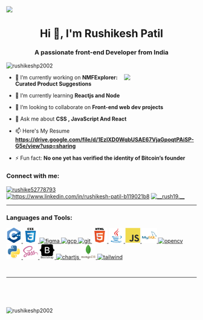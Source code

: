 
<img src="https://github.com/Rushikeshp2002/Images/blob/main/241765440-80728820-e06b-4f96-9c9e-9df46f0cc0a5.gif" style="width:100vw" align="center">
</div>  
<h1 align="center">Hi 👋, I'm Rushikesh Patil</h1>
<h3 align="center">A passionate front-end Developer from India</h3>

<p align="left"> <img src="https://komarev.com/ghpvc/?username=rushikeshp2002&label=Profile%20views&color=0e75b6&style=flat" alt="rushikeshp2002" /> </p>

<img align = "right" src = "https://github.com/Rushikeshp2002/Images/blob/main/200w.gif" style="width:20vw" >



- 🔭 I’m currently working on **NMFExplorer: Curated Product Suggestions**

- 🌱 I’m currently learning **Reactjs and Node**

- 👯 I’m looking to collaborate on **Front-end web dev projects**

- 💬 Ask me about **CSS , JavaScript And React**

- 📫 Here's My Resume **https://drive.google.com/file/d/1EzlXD0WqbUSAE67VjaGpoqtPAiSP-G5e/view?usp=sharing**

- ⚡ Fun fact: **No one yet has verified the identity of Bitcoin’s founder**

<h3 align="left">Connect with me:</h3>
<p align="left">
<a href="https://twitter.com/rushike52778793" target="blank"><img align="center" src="https://raw.githubusercontent.com/rahuldkjain/github-profile-readme-generator/master/src/images/icons/Social/twitter.svg" alt="rushike52778793" height="30" width="40" /></a>
<a href="https://linkedin.com/in/https://www.linkedin.com/in/rushikesh-patil-b119021b8" target="blank"><img align="center" src="https://raw.githubusercontent.com/rahuldkjain/github-profile-readme-generator/master/src/images/icons/Social/linked-in-alt.svg" alt="https://www.linkedin.com/in/rushikesh-patil-b119021b8" height="30" width="40" /></a>
<a href="https://instagram.com/__rush19.__" target="blank"><img align="center" src="https://raw.githubusercontent.com/rahuldkjain/github-profile-readme-generator/master/src/images/icons/Social/instagram.svg" alt="__rush19.__" height="30" width="40" /></a>
</p>
<hr>
<h3 align="left">Languages and Tools:</h3>
<p align="left"> <a href="https://www.w3schools.com/cpp/" target="_blank" rel="noreferrer"> <img src="https://raw.githubusercontent.com/devicons/devicon/master/icons/cplusplus/cplusplus-original.svg" alt="cplusplus" width="40" height="40"/> </a> <a href="https://www.w3schools.com/css/" target="_blank" rel="noreferrer"> <img src="https://raw.githubusercontent.com/devicons/devicon/master/icons/css3/css3-original-wordmark.svg" alt="css3" width="40" height="40"/> </a> <a href="https://www.figma.com/" target="_blank" rel="noreferrer"> <img src="https://www.vectorlogo.zone/logos/figma/figma-icon.svg" alt="figma" width="40" height="40"/> </a> <a href="https://cloud.google.com" target="_blank" rel="noreferrer"> <img src="https://www.vectorlogo.zone/logos/google_cloud/google_cloud-icon.svg" alt="gcp" width="40" height="40"/> </a> <a href="https://git-scm.com/" target="_blank" rel="noreferrer"> <img src="https://www.vectorlogo.zone/logos/git-scm/git-scm-icon.svg" alt="git" width="40" height="40"/> </a> <a href="https://www.w3.org/html/" target="_blank" rel="noreferrer"> <img src="https://raw.githubusercontent.com/devicons/devicon/master/icons/html5/html5-original-wordmark.svg" alt="html5" width="40" height="40"/> </a> <a href="https://www.java.com" target="_blank" rel="noreferrer"> <img src="https://raw.githubusercontent.com/devicons/devicon/master/icons/java/java-original.svg" alt="java" width="40" height="40"/> </a> <a href="https://developer.mozilla.org/en-US/docs/Web/JavaScript" target="_blank" rel="noreferrer"> <img src="https://raw.githubusercontent.com/devicons/devicon/master/icons/javascript/javascript-original.svg" alt="javascript" width="40" height="40"/> </a> <a href="https://www.mysql.com/" target="_blank" rel="noreferrer"> <img src="https://raw.githubusercontent.com/devicons/devicon/master/icons/mysql/mysql-original-wordmark.svg" alt="mysql" width="40" height="40"/> </a> <a href="https://opencv.org/" target="_blank" rel="noreferrer"> <img src="https://www.vectorlogo.zone/logos/opencv/opencv-icon.svg" alt="opencv" width="40" height="40"/> </a> <a href="https://www.python.org" target="_blank" rel="noreferrer"> <img src="https://raw.githubusercontent.com/devicons/devicon/master/icons/python/python-original.svg" alt="python" width="40" height="40"/> </a> <a href="https://sass-lang.com" target="_blank" rel="noreferrer"> <img src="https://raw.githubusercontent.com/devicons/devicon/master/icons/sass/sass-original.svg" alt="sass" width="40" height="40"/> </a> <a href="https://getbootstrap.com" target="_blank" rel="noreferrer"> <img src="https://raw.githubusercontent.com/devicons/devicon/master/icons/bootstrap/bootstrap-plain-wordmark.svg" alt="bootstrap" width="40" height="40"/> </a> <a href="https://www.chartjs.org" target="_blank" rel="noreferrer"> <img src="https://www.chartjs.org/media/logo-title.svg" alt="chartjs" width="40" height="40"/> </a> <a href="https://www.mongodb.com/" target="_blank" rel="noreferrer"> <img src="https://raw.githubusercontent.com/devicons/devicon/master/icons/mongodb/mongodb-original-wordmark.svg" alt="mongodb" width="40" height="40"/> </a> <a href="https://tailwindcss.com/" target="_blank" rel="noreferrer"> <img src="https://www.vectorlogo.zone/logos/tailwindcss/tailwindcss-icon.svg" alt="tailwind" width="40" height="40"/> </a></p>
<br>
<hr>

<br>
<br>
<br>
<p><img align="left" src="https://github-readme-stats.vercel.app/api/top-langs?username=rushikeshp2002&show_icons=true&locale=en&layout=compact" alt="rushikeshp2002" /></p>


